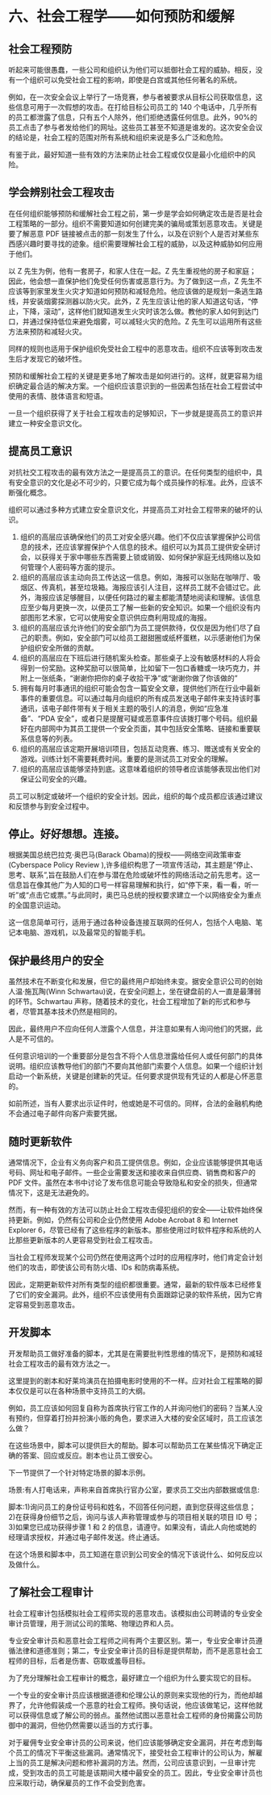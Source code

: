 # 六、社会工程学——如何预防和缓解

## 社会工程预防

听起来可能很愚蠢，一些公司和组织认为他们可以抵御社会工程的威胁。相反，没有一个组织可以免受社会工程的影响，即使是白宫或其他任何著名的系统。

例如，在一次安全会议上举行了一场竞赛，参与者被要求从目标公司获取信息，这些信息可用于一次假想的攻击。在打给目标公司员工的 140 个电话中，几乎所有的员工都泄露了信息，只有五个人除外，他们拒绝透露任何信息。此外，90%的员工点击了参与者发给他们的网址。这些员工甚至不知道是谁发的。这次安全会议的结论是，社会工程的范围对所有系统和组织来说是多么广泛和危险。

有鉴于此，最好知道一些有效的方法来防止社会工程或仅仅是最小化组织中的风险。

## 学会辨别社会工程攻击

在任何组织能够预防和缓解社会工程之前，第一步是学会如何确定攻击是否是社会工程策略的一部分。组织不需要知道如何创建完美的骗局或策划恶意攻击。关键是要了解恶意 PDF 链接被点击的那一刻发生了什么，以及在识别个人是否对某些东西感兴趣时要寻找的迹象。组织需要理解社会工程的威胁，以及这种威胁如何应用于他们。

以 Z 先生为例，他有一套房子，和家人住在一起。Z 先生重视他的房子和家庭；因此，他会想一直保护他们免受任何伤害或恶意行为。为了做到这一点，Z 先生不应该等到家里发生火灾才知道如何预防和减轻危险。他应该做的是规划一条逃生路线，并安装烟雾探测器以防火灾。此外，Z 先生应该让他的家人知道这句话，“停止，下降，滚动”，这样他们就知道发生火灾时该怎么做。教他的家人如何到达门口，并通过保持低位来避免烟雾，可以减轻火灾的危险。Z 先生可以运用所有这些方法来预防和减轻火灾。

同样的规则也适用于保护组织免受社会工程中的恶意攻击。组织不应该等到攻击发生后才发现它的破坏性。

预防和缓解社会工程的关键是更多地了解攻击是如何进行的。这样，就更容易为组织确定最合适的解决方案。一个组织应该意识到的一些因素包括在社会工程尝试中使用的表情、肢体语言和短语。

一旦一个组织获得了关于社会工程攻击的足够知识，下一步就是提高员工的意识并建立一种安全意识文化。

## 提高员工意识

对抗社交工程攻击的最有效方法之一是提高员工的意识。在任何类型的组织中，具有安全意识的文化是必不可少的，只要它成为每个成员操作的标准。此外，应该不断强化概念。

组织可以通过多种方式建立安全意识文化，并提高员工对社会工程带来的破坏的认识。

1.  组织的高层应该确保他们的员工对安全感兴趣。他们不仅应该掌握保护公司信息的技术，还应该掌握保护个人信息的技术。组织可以为其员工提供安全研讨会，以获得关于家中哪些东西需要上锁或销毁、如何保护家庭无线网络以及如何管理个人密码等方面的提示。
2.  组织的高层应该主动向员工传达这一信息。例如，海报可以张贴在咖啡厅、吸烟区、传真机，甚至垃圾箱。海报应该引人注目，这样员工就不会错过它。此外，海报应该足够醒目，以便任何路过的雇主都能清楚地阅读和理解。该信息应至少每月更换一次，以便员工了解一些新的安全知识。如果一个组织没有内部图形艺术家，它可以使用安全意识供应商利用现成的海报。
3.  组织的高层应该允许他们的安全部门为员工提供款待，仅仅是因为他们尽了自己的职责。例如，安全部门可以给员工甜甜圈或纸杯蛋糕，以示感谢他们为保护组织安全所做的贡献。
4.  组织的高层应在下班后进行随机案头检查。那些桌子上没有敏感材料的人将会得到一份奖励。这种奖励可以很简单，比如留下一包口香糖或一块巧克力，并附上一张纸条，“谢谢你把你的桌子收拾干净”或“谢谢你做了你该做的”
5.  拥有每月时事通讯的组织可能会包含一篇安全文章，提供他们所在行业中最新事件的重要信息。可以通过每月向组织的所有成员发送电子邮件来支持该时事通讯，该电子邮件带有关于相关主题的吸引人的消息，例如“应急准备”、“PDA 安全”，或者只是提醒可疑或恶意事件应该拨打哪个号码。组织最好在内部网中为其员工提供一个安全页面，其中包括安全策略、链接和重要联系信息等的列表。
6.  组织的高层应该定期开展培训项目，包括互动竞赛、练习、赠送或有关安全的游戏。训练计划不需要耗费时间。重要的是测试员工对安全的理解。
7.  组织的高层应该能够坚持到底。这意味着组织的领导者应该能够表现出他们对保证公司安全的兴趣。

员工可以制定或破坏一个组织的安全计划。因此，组织的每个成员都应该通过建议和反馈参与到安全过程中。

## 停止。好好想想。连接。

根据美国总统巴拉克·奥巴马(Barack Obama)的授权——网络空间政策审查(Cyberspace Policy Review ),许多组织构思了一项宣传活动，其主题是“停止、思考、联系”,旨在鼓励人们在参与潜在危险或破坏性的网络活动之前先思考。这一信息旨在像其他广为人知的口号一样容易理解和执行，如“停下来，看一看，听一听”或“点击它或票。”与此同时，奥巴马总统的授权要求建立一个以网络安全为重点的全国意识运动。

这一信息简单可行，适用于通过各种设备连接互联网的任何人，包括个人电脑、笔记本电脑、游戏机，以及最常见的智能手机。

## 保护最终用户的安全

虽然技术在不断变化和发展，但它的最终用户却始终未变。据安全意识公司的创始人温·施瓦陶(Winn Schwartau)说，在安全问题上，坐在键盘前的人一直是最薄弱的环节。Schwartau 声称，随着技术的变化，社会工程增加了新的形式和参与者，尽管其基本技术仍然是相同的。

因此，最终用户不应向任何人泄露个人信息，并注意如果有人询问他们的凭据，此人是不可信的。

任何意识培训的一个重要部分是包含不将个人信息泄露给任何人或任何部门的具体说明。组织应该教导他们的部门不要向其他部门索要个人信息。如果一个组织计划启动一个新系统，关键是创建新的凭证。任何要求提供现有凭证的人都是心怀恶意的。

如前所述，当有人要求出示证件时，他或她是不可信的。同样，合法的金融机构绝不会通过电子邮件向客户索要凭据。

## 随时更新软件

通常情况下，企业有义务向客户和员工提供信息。例如，企业应该能够提供其电话号码、网址和电子邮件。一些企业需要发送和接收来自供应商、销售商和客户的 PDF 文件。虽然在本书中讨论了发布信息可能会导致隐私和安全的损失，但通常情况下，这是无法避免的。

然而，有一种有效的方法可以防止社会工程攻击侵犯组织的安全——让软件始终保持更新。例如，仍然有公司和企业仍然使用 Adobe Acrobat 8 和 Internet Explorer 6，尽管已经有了这些程序的新版本。那些使用过时软件程序和系统的人比那些更新版本的人更容易受到社会工程攻击。

当社会工程师发现某个公司仍然在使用这两个过时的应用程序时，他们肯定会计划他们的攻击，即使该公司有防火墙、IDs 和防病毒系统。

因此，定期更新软件对所有类型的组织都很重要。通常，最新的软件版本已经修复了它们的安全漏洞。此外，组织不应该使用有负面跟踪记录的软件系统，因为它肯定容易受到恶意攻击。

## 开发脚本

开发帮助员工做好准备的脚本，尤其是在需要批判性思维的情况下，是预防和减轻社会工程攻击的最有效方法之一。

这里提到的剧本和好莱坞演员在拍摄电影时使用的不一样。应对社会工程策略的脚本仅仅是可以在各种场景中支持员工的大纲。

例如，员工应该如何回复自称为首席执行官工作的人并询问他们的密码？当某人没有预约，但穿着打扮并扮演小贩的角色，要求进入大楼的安全区域时，员工应该怎么做？

在这些场景中，脚本可以提供巨大的帮助。脚本可以帮助员工在某些情况下确定正确的答案、回应或反应。剧本也让员工很安心。

下一节提供了一个针对特定场景的脚本示例。

场景:有人打电话来，声称来自首席执行官办公室，要求员工交出内部数据或信息:

脚本:1)询问员工的身份证号码和姓名，不回答任何问题，直到您获得这些信息；2)在获得身份细节之后，询问与该人声称管理或参与的项目相关联的项目 ID 号；3)如果您已成功获得步骤 1 和 2 的信息，请遵守。如果没有，请此人向他或她的经理请求授权，并通过电子邮件发送。终止通话。

在这个场景和脚本中，员工知道在意识到公司安全的情况下该说什么、如何反应以及做什么。

## 了解社会工程审计

社会工程审计包括模拟社会工程师实现的恶意攻击。该模拟由公司聘请的专业安全审计员管理，用于测试公司的策略、物理边界和人员。

专业安全审计员和恶意社会工程师之间有两个主要区别。第一，专业安全审计员遵循法律和道德准则；第二，专业安全审计员的目标是提供帮助，而不是恶意社会工程师的目标，后者是伤害、窃取或羞辱目标。

为了充分理解社会工程审计的概念，最好建立一个组织为什么要实现它的目标。

一个专业的安全审计员应该根据道德和伦理公认的原则来实现他的行为，而他却越界了，允许他假装成一个恶意的社会工程师。换句话说，他应该做笔记，这样他就可以获得信息或了解公司的弱点。虽然他试图以恶意社会工程师的身份揭露公司防御中的漏洞，但他仍然需要以适当的方式行事。

对于雇佣专业安全审计员的公司来说，他们应该能够确定安全漏洞，并在考虑到每个员工的情况下平衡这些漏洞。通常情况下，接受社会工程审计的公司认为，解雇上当的员工是解决问题和修补漏洞的方法。然而，公司应该意识到，一旦审计完成，受到攻击的员工可能是该期间大楼中最安全的员工。因此，专业安全审计员也应采取行动，确保雇员的工作不会受到危害。
